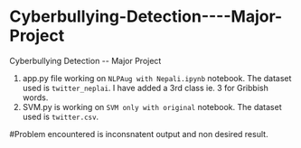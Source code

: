 # Cyberbullying-Detection----Major-Project
Cyberbullying Detection -- Major Project


1. app.py file working on `NLPAug with Nepali.ipynb` notebook. The dataset used is `twitter_neplai`. I have added a 3rd class ie. 3 for Gribbish words.
2. SVM.py is working on `SVM only with original` notebook. The dataset used is `twitter.csv`. 

#Problem encountered is inconsnatent output and non desired result. 
